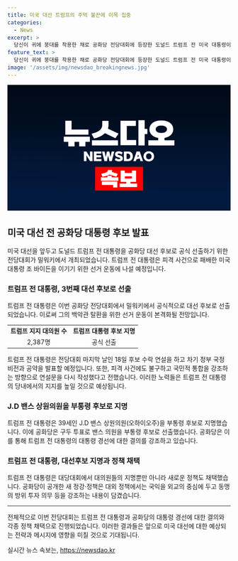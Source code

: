 ```yaml
---
title: 미국 대선 트럼프의 주먹 불끈에 이목 집중
categories:
  - News
excerpt: >
  당신이 귀에 붕대를 착용한 채로 공화당 전당대회에 등장한 도널드 트럼프 전 미국 대통령이 세 번째로 대선 후보로 공식 선출되었다. 전당대회에서는 39세의 J.D 밴스를 부통령 후보로 지명하고, 트럼프 전 대통령의 대선후보 지명과 함께 새 정강·정책도 채택되었다. 이는 트럼프 전 대통령의 유세 메시지를 축약한 것으로, 이는 피격 사건에도 불구하고 진행된 행사에서 이어졌다. 전당대회 보안 구역 밖에서는 반(反)트럼프 진영의 시위도 진행되었다.
feature_text: >
  당신이 귀에 붕대를 착용한 채로 공화당 전당대회에 등장한 도널드 트럼프 전 미국 대통령이 세 번째로 대선 후보로 공식 선출되었다. 전당대회에서는 39세의 J.D 밴스를 부통령 후보로 지명하고, 트럼프 전 대통령의 대선후보 지명과 함께 새 정강·정책도 채택되었다. 이는 트럼프 전 대통령의 유세 메시지를 축약한 것으로, 이는 피격 사건에도 불구하고 진행된 행사에서 이어졌다. 전당대회 보안 구역 밖에서는 반(反)트럼프 진영의 시위도 진행되었다.
image: '/assets/img/newsdao_breakingnews.jpg'
---
```


<p><img src="/assets/img/newsdao_breakingnews.jpg" alt="ranknews 속보" /></p>

<h2 data-ke-size="size26">미국 대선 전 공화당 대통령 후보 발표</h2>

<p data-ke-size="size16">미국 대선을 앞두고 도널드 트럼프 전 대통령을 공화당 대선 후보로 공식 선출하기 위한 전당대회가 밀워키에서 개최되었습니다. 트럼프 전 대통령은 피격 사건으로 패배한 미국대통령 조 바이든을 이기기 위한 선거 운동에 나설 예정입니다.</p>

<h3>트럼프 전 대통령, 3번째 대선 후보로 선출</h3>

<p data-ke-size="size16">트럼프 전 대통령은 이번 공화당 전당대회에서 밀워키에서 공식적으로 대선 후보로 선출되었습니다. 이로써 그의 백악관 탈환을 위한 선거 운동이 본격화될 전망입니다.</p>

<table>
    <tr>
        <td style="text-align: center; height: 17px;"><b>트럼프 지지 대의원 수</b></td>
        <td style="text-align: center; height: 17px;"><b>트럼프 대통령 후보 지명</b></td>
    </tr>
    <tr>
        <td style="text-align: center; height: 17px;">2,387명</td>
        <td style="text-align: center; height: 17px;">공식 선출</td>
    </tr>
</table>

<p data-ke-size="size16">트럼프 전 대통령은 전당대회 마지막 날인 18일 후보 수락 연설을 하고 차기 정부 국정 비전과 공약을 발표할 예정입니다. 또한, 피격 사건에도 불구하고 국민적 통합을 강조하는 방향으로 연설문을 다시 작성했다고 전했습니다. 이러한 노력들은 트럼프 전 대통령의 당내에서의 지지를 높일 것으로 예상됩니다.</p>

<h3>J.D 밴스 상원의원을 부통령 후보로 지명</h3>

<p data-ke-size="size16">트럼프 전 대통령은 39세인 J.D 밴스 상원의원(오하이오주)을 부통령 후보로 지명했습니다. 이에 공화당은 구두 투표로 밴스 의원을 부통령 후보로 선출했습니다. 공화당은 이를 통해 트럼프 전 대통령의 대통령 경선에 대한 결의를 강조하고 있습니다.</p>

<h3>트럼프 전 대통령, 대선후보 지명과 정책 채택</h3>

<p data-ke-size="size16">트럼프 전 대통령은 대당대회에서 대의원들의 지명뿐만 아니라 새로운 정책도 채택했습니다. 공화당이 공개한 새 정강·정책은 대외 정책에서는 국익을 외교의 중심에 두고 동맹의 방위 투자 의무 등을 강조하는 내용이 담겼습니다.</p>

<hr>

<p data-ke-size="size16">전체적으로 이번 전당대회는 트럼프 전 대통령과 공화당의 대통령 경선에 대한 결의와 각종 정책 채택으로 진행되었습니다. 이러한 결과들은 앞으로 미국 대선에 대한 예상되는 전략과 메시지에 영향을 미칠 것으로 기대됩니다.</p>
실시간 뉴스 속보는, <a href="https://newsdao.kr" rel="dofollow">https://newsdao.kr</a>


